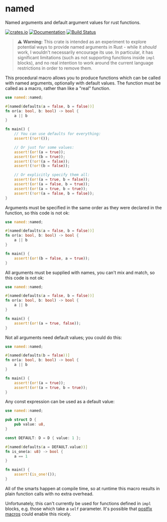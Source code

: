 # named

Named arguments and default argument values for rust functions.

[![crates.io](https://img.shields.io/crates/v/named.svg)](https://crates.io/crates/named)
[![Documentation](https://docs.rs/named/badge.svg)](https://docs.rs/named)
[![Build Status](https://travis-ci.org/illicitonion/named.svg?branch=master)](https://travis-ci.org/illicitonion/named)

> ⚠️ **Warning:** This crate is intended as an experiment to explore potential ways to provide named arguments in Rust - while it _should_ work, I wouldn't necessarily encourage its use. In particular, it has significant limitations (such as not supporting functions inside `impl` blocks), and no real intention to work around the current language restrictions in order to remove them.

This procedural macro allows you to produce functions which can be called with named arguments, optionally with default values. The function must be called as a macro, rather than like a "real" function.
```rust
use named::named;

#[named(defaults(a = false, b = false))]
fn or(a: bool, b: bool) -> bool {
    a || b
}

fn main() {
    // You can use defaults for everything:
    assert!(!or!());

    // Or just for some values:
    assert!(or!(a = true));
    assert!(or!(b = true));
    assert!(!or!(a = false));
    assert!(!or!(b = false));

    // Or explicitly specify them all:
    assert!(or!(a = true, b = false));
    assert!(or!(a = false, b = true));
    assert!(or!(a = true, b = true));
    assert!(!or!(a = false, b = false));
}
```

Arguments must be specified in the same order as they were declared in the function, so this code is not ok:
```rust
use named::named;

#[named(defaults(a = false, b = false))]
fn or(a: bool, b: bool) -> bool {
    a || b
}

fn main() {
    assert!(or!(b = false, a = true));
}
```

All arguments must be supplied with names, you can't mix and match, so this code is not ok:

```rust
use named::named;

#[named(defaults(a = false, b = false))]
fn or(a: bool, b: bool) -> bool {
    a || b
}

fn main() {
    assert!(or!(a = true, false));
}
```

Not all arguments need default values; you could do this:
```rust
use named::named;

#[named(defaults(b = false))]
fn or(a: bool, b: bool) -> bool {
    a || b
}

fn main() {
    assert!(or!(a = true));
    assert!(or!(a = true, b = true));
}
```

Any const expression can be used as a default value:
```rust
use named::named;

pub struct D {
    pub value: u8,
}

const DEFAULT: D = D { value: 1 };

#[named(defaults(a = DEFAULT.value))]
fn is_one(a: u8) -> bool {
    a == 1
}

fn main() {
    assert!(is_one!());
}
```

All of the smarts happen at compile time, so at runtime this macro results in plain function calls with no extra overhead.

Unfortunately, this can't currently be used for functions defined in `impl` blocks, e.g. those which take a `self` parameter. It's possible that [postfix macros](https://github.com/rust-lang/rfcs/pull/2442) could enable this nicely.
